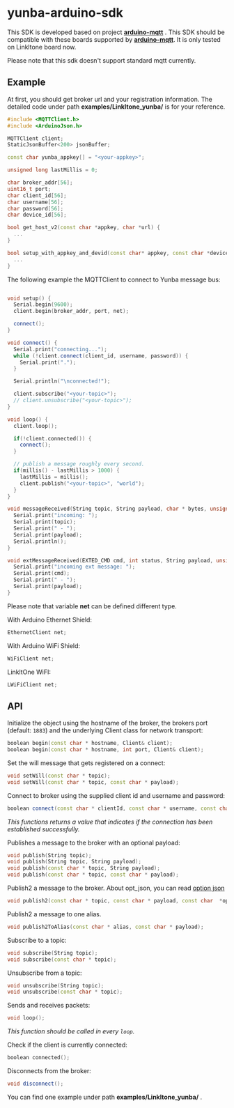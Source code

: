 # yunba-arduino-sdk

This SDK is developed based on project [**arduino-mqtt**](https://github.com/256dpi/arduino-mqtt.git) . This SDK should be compatible with these boards supported by [**arduino-mqtt**](https://github.com/256dpi/arduino-mqtt.git). It is only tested on Linkltone board now.

Please note that this sdk doesn't support standard mqtt currently.

## Example

At first, you should get broker url and your registration information. The detailed code under path **examples/Linkltone_yunba/** is for your reference.  

```c++
#include <MQTTClient.h>
#include <ArduinoJson.h>

MQTTClient client;
StaticJsonBuffer<200> jsonBuffer;

const char yunba_appkey[] = "<your-appkey>";

unsigned long lastMillis = 0;

char broker_addr[56];
uint16_t port;
char client_id[56];
char username[56];
char password[56];
char device_id[56];

bool get_host_v2(const char *appkey, char *url) {
  ...
}

bool setup_with_appkey_and_devid(const char* appkey, const char *deviceid) {
  ...
}
```


The following example the MQTTClient to connect to Yunba message bus:

```c++

void setup() {
  Serial.begin(9600);
  client.begin(broker_addr, port, net);

  connect();
}

void connect() {
  Serial.print("connecting...");
  while (!client.connect(client_id, username, password)) {
    Serial.print(".");
  }

  Serial.println("\nconnected!");

  client.subscribe("<your-topic>");
  // client.unsubscribe("<your-topic>");
}

void loop() {
  client.loop();

  if(!client.connected()) {
    connect();
  }

  // publish a message roughly every second.
  if(millis() - lastMillis > 1000) {
    lastMillis = millis();
    client.publish("<your-topic>", "world");
  }
}

void messageReceived(String topic, String payload, char * bytes, unsigned int length) {
  Serial.print("incoming: ");
  Serial.print(topic);
  Serial.print(" - ");
  Serial.print(payload);
  Serial.println();
}

void extMessageReceived(EXTED_CMD cmd, int status, String payload, unsigned int length) {
  Serial.print("incoming ext message: ");
  Serial.print(cmd);
  Serial.print(" - ");
  Serial.print(payload);
}
```

Please note that variable **net** can be defined different type.

With Arduino Ethernet Shield:
```c++
EthernetClient net;
```

With Arduino WiFi Shield:

```c++
WiFiClient net;
```

LinkltOne WiFI:

```c++
LWiFiClient net;
```

## API

Initialize the object using the hostname of the broker, the brokers port (default: `1883`) and the underlying Client class for network transport:

```c++
boolean begin(const char * hostname, Client& client);
boolean begin(const char * hostname, int port, Client& client);
```

Set the will message that gets registered on a connect:

```c++
void setWill(const char * topic);
void setWill(const char * topic, const char * payload);
```

Connect to broker using the supplied client id and username and password:

```c++
boolean connect(const char * clientId, const char * username, const char * password);
```

_This functions returns a value that indicates if the connection has been established successfully._

Publishes a message to the broker with an optional payload:

```c++
void publish(String topic);
void publish(String topic, String payload);
void publish(const char * topic, String payload);
void publish(const char * topic, const char * payload);
```

Publish2 a message to the broker. About opt_json, you can read [option json](https://github.com/yunba/docs/blob/master/restful_Quick_Start.md)

```c++
void publish2(const char * topic, const char * payload, const char  *opt_json);
```

Publish2 a message to one alias.

```c++
void publish2ToAlias(const char * alias, const char * payload);
```

Subscribe to a topic: 

```c++
void subscribe(String topic);
void subscribe(const char * topic);
```

Unsubscribe from a topic:

```c++
void unsubscribe(String topic);
void unsubscribe(const char * topic);
```

Sends and receives packets: 

```c++
void loop();
```

_This function should be called in every `loop`._

Check if the client is currently connected:

```c++
boolean connected();
```

Disconnects from the broker:

```c++
void disconnect();
```

You can find one example under path **examples/Linkltone_yunba/** .
